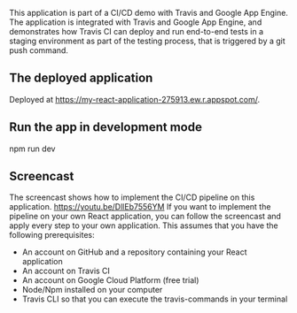 This application is part of a CI/CD demo with Travis and Google App Engine. The application is integrated with Travis and Google App Engine, and demonstrates how Travis CI can deploy and run end-to-end tests in a staging environment as part of the testing process, that is triggered by a git push command. 
## The deployed application
Deployed at https://my-react-application-275913.ew.r.appspot.com/.
## Run the app in development mode
npm run dev 
## Screencast
The screencast shows how to implement the CI/CD pipeline on this application.
https://youtu.be/DllEb7556YM 
If you want to implement the pipeline on your own React application, you can follow the screencast and apply every step to your own application. This assumes that you have the following prerequisites: 
- An account on GitHub and a repository containing your React application
- An account on Travis CI
- An account on Google Cloud Platform (free trial)
- Node/Npm installed on your computer
- Travis CLI so that you can execute the travis-commands in your terminal

